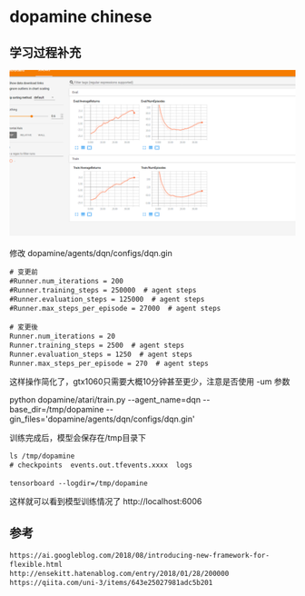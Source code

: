 # dopamine chinese

## 学习过程补充
<div align="center">
  <img src="https://raw.githubusercontent.com/BTETON/dopamine/BTETON-dev/Screenshot_2018-09-28%20TensorBoard.png"><br><br>
</div>
修改 dopamine/agents/dqn/configs/dqn.gin

```
# 变更前
#Runner.num_iterations = 200
#Runner.training_steps = 250000  # agent steps
#Runner.evaluation_steps = 125000  # agent steps
#Runner.max_steps_per_episode = 27000  # agent steps

# 変更後
Runner.num_iterations = 20
Runner.training_steps = 2500  # agent steps
Runner.evaluation_steps = 1250  # agent steps
Runner.max_steps_per_episode = 270  # agent steps
```

这样操作简化了，gtx1060只需要大概10分钟甚至更少，注意是否使用 -um 参数

python dopamine/atari/train.py   --agent_name=dqn   --base_dir=/tmp/dopamine   --gin_files='dopamine/agents/dqn/configs/dqn.gin'

训练完成后，模型会保存在/tmp目录下
```
ls /tmp/dopamine
# checkpoints  events.out.tfevents.xxxx  logs

tensorboard --logdir=/tmp/dopamine
```
这样就可以看到模型训练情况了 http://localhost:6006

## 参考

    https://ai.googleblog.com/2018/08/introducing-new-framework-for-flexible.html
    http://ensekitt.hatenablog.com/entry/2018/01/28/200000
    https://qiita.com/uni-3/items/643e25027981adc5b201

